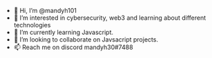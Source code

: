 - 👋 Hi, I’m @mandyh101
- 👀 I’m interested in cybersecurity, web3 and learning about different technologies
- 🌱 I’m currently learning Javascript. 
- 💞️ I’m looking to collaborate on Javsacript projects.
- 📫 Reach me on discord mandyh30#7488

<!---
mandyh101/mandyh101 is a ✨ special ✨ repository because its `README.md` (this file) appears on your GitHub profile.
You can click the Preview link to take a look at your changes.
--->
